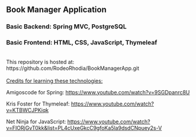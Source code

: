 ## Book Manager Application
### Basic Backend: Spring MVC, PostgreSQL
### Basic Frontend: HTML, CSS, JavaScript, Thymeleaf

<br>
This repository is hosted at:
https://github.com/RodeoRhodia/BookManagerApp.git
<br>
<br>
<ins> Credits for learning these technologies: </ins>

Amigoscode for Spring: https://www.youtube.com/watch?v=9SGDpanrc8U

Kris Foster for Thymeleaf: https://www.youtube.com/watch?v=KTBWCJPKiqk

Net Ninja for JavaScript: https://www.youtube.com/watch?v=FIORjGvT0kk&list=PL4cUxeGkcC9gfoKa5la9dsdCNpuey2s-V

